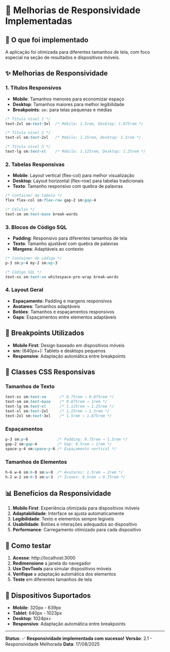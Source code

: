 # 📱 Melhorias de Responsividade Implementadas

## 🎯 O que foi implementado

A aplicação foi otimizada para diferentes tamanhos de tela, com foco especial na seção de resultados e dispositivos móveis.

## ✨ Melhorias de Responsividade

### 1. **Títulos Responsivos**
- **Mobile**: Tamanhos menores para economizar espaço
- **Desktop**: Tamanhos maiores para melhor legibilidade
- **Breakpoints**: `sm:` para telas pequenas e médias

```css
/* Título nível 1 */
text-2xl sm:text-3xl  /* Mobile: 1.5rem, Desktop: 1.875rem */

/* Título nível 2 */
text-xl sm:text-2xl   /* Mobile: 1.25rem, Desktop: 1.5rem */

/* Título nível 3 */
text-lg sm:text-xl    /* Mobile: 1.125rem, Desktop: 1.25rem */
```

### 2. **Tabelas Responsivas**
- **Mobile**: Layout vertical (flex-col) para melhor visualização
- **Desktop**: Layout horizontal (flex-row) para tabelas tradicionais
- **Texto**: Tamanho responsivo com quebra de palavras

```css
/* Container da tabela */
flex flex-col sm:flex-row gap-2 sm:gap-4

/* Células */
text-sm sm:text-base break-words
```

### 3. **Blocos de Código SQL**
- **Padding**: Responsivo para diferentes tamanhos de tela
- **Texto**: Tamanho ajustável com quebra de palavras
- **Margens**: Adaptáveis ao contexto

```css
/* Container do código */
p-3 sm:p-4 my-2 sm:my-3

/* Código SQL */
text-xs sm:text-sm whitespace-pre-wrap break-words
```

### 4. **Layout Geral**
- **Espaçamento**: Padding e margens responsivos
- **Avatares**: Tamanhos adaptáveis
- **Botões**: Tamanhos e espaçamentos responsivos
- **Gaps**: Espaçamentos entre elementos adaptáveis

## 📱 Breakpoints Utilizados

- **Mobile First**: Design baseado em dispositivos móveis
- **sm:** (640px+): Tablets e desktops pequenos
- **Responsive**: Adaptação automática entre breakpoints

## 🔧 Classes CSS Responsivas

### Tamanhos de Texto
```css
text-xs sm:text-sm      /* 0.75rem → 0.875rem */
text-sm sm:text-base    /* 0.875rem → 1rem */
text-lg sm:text-xl      /* 1.125rem → 1.25rem */
text-xl sm:text-2xl     /* 1.25rem → 1.5rem */
text-2xl sm:text-3xl    /* 1.5rem → 1.875rem */
```

### Espaçamentos
```css
p-3 sm:p-6             /* Padding: 0.75rem → 1.5rem */
gap-2 sm:gap-4         /* Gap: 0.5rem → 1rem */
space-y-4 sm:space-y-6 /* Espaçamento vertical */
```

### Tamanhos de Elementos
```css
h-6 w-6 sm:h-8 sm:w-8  /* Avatares: 1.5rem → 2rem */
h-2 w-2 sm:h-3 sm:w-3  /* Ícones: 0.5rem → 0.75rem */
```

## 📊 Benefícios da Responsividade

1. **Mobile First**: Experiência otimizada para dispositivos móveis
2. **Adaptabilidade**: Interface se ajusta automaticamente
3. **Legibilidade**: Texto e elementos sempre legíveis
4. **Usabilidade**: Botões e interações adequados ao dispositivo
5. **Performance**: Carregamento otimizado para cada dispositivo

## 🚀 Como testar

1. **Acesse**: http://localhost:3000
2. **Redimensione** a janela do navegador
3. **Use DevTools** para simular dispositivos móveis
4. **Verifique** a adaptação automática dos elementos
5. **Teste** em diferentes tamanhos de tela

## 📱 Dispositivos Suportados

- **Mobile**: 320px - 639px
- **Tablet**: 640px - 1023px  
- **Desktop**: 1024px+
- **Responsivo**: Adaptação automática entre breakpoints

---

**Status**: ✅ **Responsividade implementada com sucesso!**
**Versão**: 2.1 - Responsividade Melhorada
**Data**: 17/08/2025 